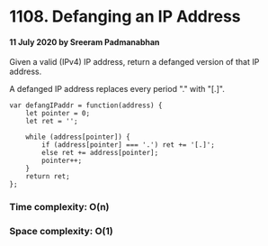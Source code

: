 # 1108. Defanging an IP Address

#### 11 July 2020 by Sreeram Padmanabhan

Given a valid (IPv4) IP address, return a defanged version of that IP address.

A defanged IP address replaces every period "." with "[.]".

    var defangIPaddr = function(address) {
        let pointer = 0;
        let ret = '';

        while (address[pointer]) {
            if (address[pointer] === '.') ret += '[.]';
            else ret += address[pointer];
            pointer++;
        }
        return ret;
    };

### Time complexity: O(n)
### Space complexity: O(1)
